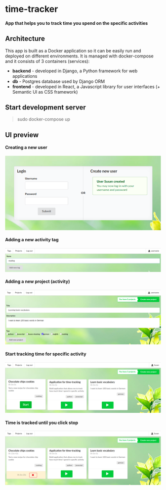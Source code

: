 # time-tracker
#### App that helps you to track time you spend on the specific activities

## Architecture
This app is built as a Docker application so it can be easily run and deployed on different environments.
It is managed with docker-compose and it consists of 3 containers (services):
- **backend** - developed in Django, a Python framework for web applications
- **db** - Postgres database used by Django ORM
- **frontend** - developed in React, a Javascript library for user interfaces (+ Semantic UI as CSS framework)

## Start development server
> sudo docker-compose up

## UI preview
#### Creating a new user
![Screenshot](./docs/pics/creating_user.png)
#### Adding a new activity tag
![Screenshot](./docs/pics/adding_tag.png)
#### Adding a new project (activity)
![Screenshot](./docs/pics/creating_project.png)
#### Start tracking time for specific activity
![Screenshot](./docs/pics/starting_time.png)
#### Time is tracked until you click stop
![Screenshot](./docs/pics/tracking_time.png)